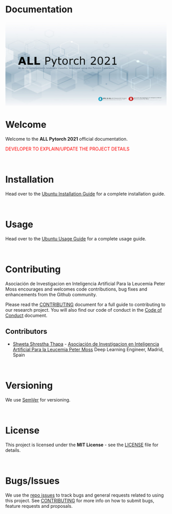 # Documentation

![ALL Pytorch 2021](img/project-banner.jpg)

# Welcome

Welcome to the **ALL Pytorch 2021** official documentation.

<font color='red'>DEVELOPER TO EXPLAIN/UPDATE THE PROJECT DETAILS</font>

&nbsp;

# Installation

Head over to the [Ubuntu Installation Guide](installation/ubuntu.md) for a complete installation guide.

&nbsp;

# Usage

Head over to the [Ubuntu Usage Guide](usage/ubuntu.md) for a complete usage guide.

&nbsp;

# Contributing
Asociación de Investigacion en Inteligencia Artificial Para la Leucemia Peter Moss encourages and welcomes code contributions, bug fixes and enhancements from the Github community.

Please read the [CONTRIBUTING](https://github.com/AMLResearchProject/Contributing-Guide/blob/main/CONTRIBUTING.md "CONTRIBUTING") document for a full guide to contributing to our research project. You will also find our code of conduct in the [Code of Conduct](https://github.com/AMLResearchProject/Contributing-Guide/blob/main/CODE-OF-CONDUCT.md) document.

## Contributors
- [Shweta Shrestha Thapa](https://www.leukemiaairesearch.com/association/volunteers/shweta-shrestha-thapa "Shweta Shrestha Thapa") - [Asociación de Investigacion en Inteligencia Artificial Para la Leucemia Peter Moss](https://www.leukemiaresearchassociation.ai "Asociación de Investigacion en Inteligencia Artificial Para la Leucemia Peter Moss") Deep Learning Engineer, Madrid, Spain

&nbsp;

# Versioning
We use [SemVer](https://semver.org/) for versioning.

&nbsp;

# License
This project is licensed under the **MIT License** - see the [LICENSE](https://github.com/AMLResearchProject/ALL-Pytorch-2021/blob/main/LICENSE "LICENSE") file for details.

&nbsp;

# Bugs/Issues
We use the [repo issues](https://github.com/AMLResearchProject/ALL-Pytorch-2021/issues "repo issues") to track bugs and general requests related to using this project. See [CONTRIBUTING](https://github.com/AMLResearchProject/Contributing-Guide/blob/main/CONTRIBUTING.md "CONTRIBUTING") for more info on how to submit bugs, feature requests and proposals.